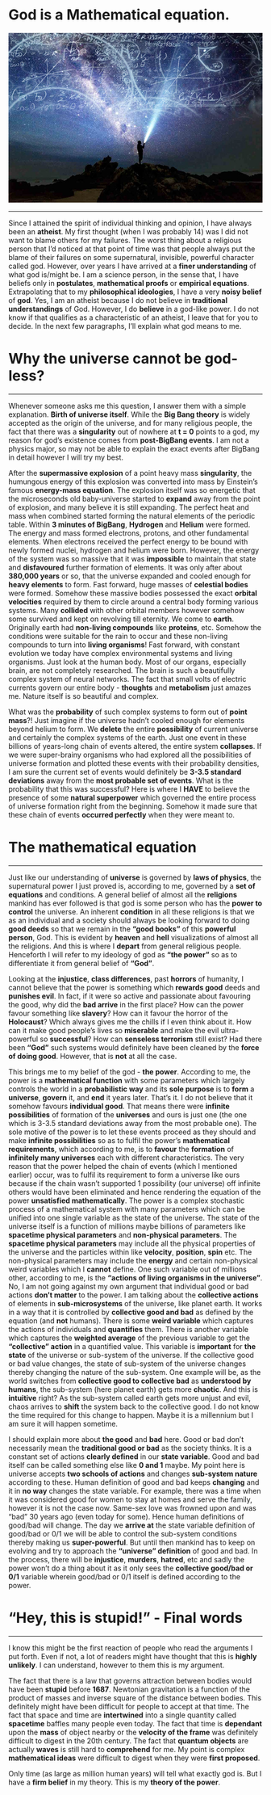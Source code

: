 # God is a Mathematical equation. 

![IMG](/Blog/1.jpg)

---

Since I attained the spirit of individual thinking and opinion, I have always been an **atheist**. My first thought (when I was probably 14)
was I did not want to blame others for my failures. The worst thing about a religious person that I’d noticed at that point of time was 
that people always put the blame of their failures on some supernatural, invisible, powerful character called god. However, over years 
I have arrived at a **finer understanding** of what god is/might be. I am a science person, in the sense that, I have beliefs only in 
**postulates**, **mathematical proofs** or **empirical equations**. Extrapolating that to my **philosophical ideologies**, I have a very **noisy belief** 
of **god**. Yes, I am an atheist because I do not believe in **traditional understandings** of God. However, I do **believe** in a god-like power. 
I do not know if that qualifies as a characteristic of an atheist, I leave that for you to decide. In the next few paragraphs, I’ll 
explain what god means to me. 




# Why the universe cannot be god-less? 

---

Whenever someone asks me this question, I answer them with a simple explanation. **Birth of universe itself**. While the **Big Bang theory** is
widely accepted as the origin of the universe, and for many religious people, the fact that there was a **singularity** out of nowhere at
**t = 0** points to a god, my reason for god’s existence comes from **post-BigBang events**. I am not a physics major, so may not be able to 
explain the exact events after BigBang in detail however I will try my best. 

After the **supermassive explosion** of a point heavy mass **singularity**, the humungous energy of this explosion was converted into mass by 
Einstein’s famous **energy-mass equation**. The explosion itself was so energetic that the microseconds old baby-universe started to **expand** 
away from the point of explosion, and many believe it is still expanding. The perfect heat and mass when combined started forming the 
natural elements of the periodic table. Within **3 minutes of BigBang**, **Hydrogen** and **Helium** were formed. The energy and mass formed 
electrons, protons, and other fundamental elements. When electrons received the perfect energy to be bound with newly formed nuclei, 
hydrogen and helium were born. However, the energy of the system was so massive that it was **impossible** to maintain that state and 
**disfavoured** further formation of elements. It was only after about **380,000 years** or so, that the universe expanded and cooled enough 
for **heavy elements** to form. Fast forward, huge masses of **celestial bodies** were formed. Somehow these massive bodies possessed the 
exact **orbital velocities** required by them to circle around a central body forming various systems. Many **collided** with other orbital 
members however somehow some survived and kept on revolving till eternity. We come to **earth**. Originally earth had **non-living compounds**
like **proteins**, etc. Somehow the conditions were suitable for the rain to occur and these non-living compounds to turn into **living 
organisms**! Fast forward, with constant evolution we today have complex environmental systems and living organisms. Just look at the
human body. Most of our organs, especially brain, are not completely researched. The brain is such a beautifully complex system of
neural networks. The fact that small volts of electric currents govern our entire body - **thoughts** and **metabolism** just amazes me. Nature
itself is so beautiful and complex. 

What was the **probability** of such complex systems to form out of **point mass**?! Just imagine if the universe hadn’t cooled enough for elements beyond
helium to form. We **delete** the entire **possibility** of current universe and certainly the complex systems of the earth. Just one
event in these billions of years-long chain of events altered, the entire system **collapses**. If we were super-brainy organisms who had
explored all the possibilities of universe formation and plotted these events with their probability densities, I am sure the current
set of events would definitely be **3-3.5 standard deviations** away from the **most probable set of events**. What is the probability that
this was successful? Here is where I **HAVE** to believe the presence of some **natural superpower** which governed the entire process of 
universe formation right from the beginning. Somehow it made sure that these chain of events **occurred perfectly** when they were meant
to. 




# The mathematical equation

---

Just like our understanding of **universe** is governed by **laws of physics**, the supernatural power I just proved is, according to me,
governed by a **set of equations** and conditions. A general belief of almost all the **religions** mankind has ever followed is that god
is some person who has the **power to control** the universe. An inherent **condition** in all these religions is that we as an individual and
a society should always be looking forward to doing **good deeds** so that we remain in the **“good books”** of this **powerful person**, God. This
is evident by **heaven** and **hell** visualizations of almost all the religions. And this is where I **depart** from general religious people.
Henceforth I will refer to my ideology of god as **“the power”** so as to differentiate it from general belief of **“God”**.

Looking at the **injustice**, **class differences**, past **horrors** of humanity, I cannot believe that the power is something which **rewards good**
deeds and **punishes evil**. In fact, if it were so active and passionate about favouring the good, why did the **bad arrive** in the first
place? How can the power favour something like **slavery**? How can it favour the horror of the **Holocaust**? Which always gives me the chills
if I even think about it. How can it make good people’s lives so **miserable** and make the evil ultra-powerful so **successful**?  How can
**senseless terrorism** still exist? Had there been **“God”** such systems would definitely have been cleaned by the **force of doing good**.
However, that is **not** at all the case.

This brings me to my belief of the god - **the power**. 
According to me, the power is a **mathematical function** with some parameters which largely controls the world in a **probabilistic way** and 
its **sole purpose** is to **form** a **universe**, **govern** it, and **end** it years later. That’s it. I do not believe that it somehow favours
**individual good**. That means there were **infinite possibilities** of formation of the **universes** and ours is just one (the one which is 3-3.5
standard deviations away from the most probable one). The sole motive of the power is to let these events proceed as they should and
make **infinite possibilities** so as to fulfil the power’s **mathematical requirements**, which according to me, is to **favour** the **formation**
of **infinitely many universes** each with different characteristics. The very reason that the power helped the chain of events (which I
mentioned earlier) occur, was to fulfil its requirement to form a universe like ours because if the chain wasn’t supported 1 possibility
(our universe) off infinite others would have been eliminated and hence rendering the equation of the power **unsatisfied mathematically**.
The power is a complex stochastic process of a mathematical system with many parameters which can be unified into one single variable as
the state of the universe. The state of the universe itself is a function of millions maybe billions of parameters like **spacetime
physical parameters** and **non-physical parameters**. The **spacetime physical parameters** may include all the physical properties of the
universe and the particles within like **velocity**, **position**, **spin** etc. The non-physical parameters may include the **energy** and certain
non-physical weird variables which I **cannot** define. One such variable out of millions other, according to me, is the **“actions of living
organisms in the universe”**. No, I am not going against my own argument that individual good or bad actions **don’t matter** to the power.
I am talking about the **collective actions** of elements in **sub-microsystems** of the universe, like planet earth. It works in a way that it
is controlled by **collective good and bad** as defined by the equation (and **not** humans). There is some **weird variable** which captures the 
actions of individuals and **quantifies** them. There is another variable which captures the **weighted average** of the previous variable to 
get the **“collective” action** in a quantified value. This variable is **important** for **the state** of the universe or sub-system of the 
universe. If the collective good or bad value changes, the state of sub-system of the universe changes thereby changing the nature of
the sub-system. One example will be, as the world switches from **collective good to collective bad** as **understood by humans**, the 
sub-system (here planet earth) gets more **chaotic**. And this is **intuitive** right? As the sub-system called earth gets more unjust and
evil, chaos arrives to **shift** the system back to the collective good. I do not know the time required for this change to happen. 
Maybe it is a millennium but I am sure it will happen sometime. 

I should explain more about **the good** and **bad** here. Good or bad don’t necessarily mean the **traditional good or bad** as the society thinks.
It is a constant set of actions **clearly defined** in our **state variable**. Good and bad itself can be called something else like **0 and 1**
maybe. My point here is universe accepts **two schools of actions** and changes **sub-system nature** according to these. Human definition of
good and bad keeps **changing** and it in **no way** changes the state variable. For example, there was a time when it was considered good for
women to stay at homes and serve the family, however it is not the case now. Same-sex love was frowned upon and was “bad” 30 years ago
(even today for some). Hence human definitions of good/bad will change. The day we **arrive at** the state variable definition of good/bad or 0/1 we
will be able to control the sub-system conditions thereby making us **super-powerful**. But until then mankind has to keep on evolving and
try to approach the **“universe” definition** of good and bad. In the process, there will be **injustice**, **murders**, **hatred**, etc and sadly the
power won’t do a thing about it as it only sees the **collective good/bad or 0/1** variable wherein good/bad or 0/1 itself is defined
according to the power. 



# “Hey, this is stupid!” - Final words

---

I know this might be the first reaction of people who read the arguments I put forth. Even if not, a lot of readers might have thought
that this is **highly unlikely**. I can understand, however to them this is my argument. 

The fact that there is a law that governs attraction between bodies would have been **stupid** before **1687**. Newtonian gravitation is a 
function of the product of masses and inverse square of the distance between bodies. This definitely might have been difficult for
people to accept at that time. The fact that space and time are **intertwined** into a single quantity called **spacetime** baffles many 
people even today. The fact that time is **dependant** upon the **mass** of object nearby or the **velocity of the frame** was definitely difficult
to digest in the 20th century. The fact that **quantum objects** are actually **waves** is still hard to **comprehend** for me. My point is complex 
**mathematical ideas** were difficult to digest when they were **first proposed**. 

Only time (as large as million human years) will tell what exactly god is. But I have a **firm belief** in my theory. This is my **theory of
the power**. 
